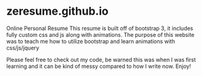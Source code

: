 # zeresume.github.io
Online Personal Resume
This resume is built off of bootstrap 3, it includes fully custom css and js along with animations.
The purpose of this website was to teach me how to utilize bootstrap and learn animations with css/js/jquery

Please feel free to check out my code, be warned this was when I was first learning and it can be kind of messy compared to how I write now. Enjoy!
